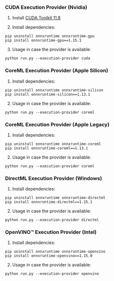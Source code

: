 ### CUDA Execution Provider (Nvidia)

1. Install [CUDA Toolkit 11.8](https://developer.nvidia.com/cuda-11-8-0-download-archive)

2. Install dependencies:

```
pip uninstall onnxruntime onnxruntime-gpu
pip install onnxruntime-gpu==1.15.1
```

3. Usage in case the provider is available:

```
python run.py --execution-provider cuda
```

### CoreML Execution Provider (Apple Silicon)

1. Install dependencies:

```
pip uninstall onnxruntime onnxruntime-silicon
pip install onnxruntime-silicon==1.13.1
```

2. Usage in case the provider is available:

```
python run.py --execution-provider coreml
```

### CoreML Execution Provider (Apple Legacy)

1. Install dependencies:

```
pip uninstall onnxruntime onnxruntime-coreml
pip install onnxruntime-coreml==1.13.1
```

2. Usage in case the provider is available:

```
python run.py --execution-provider coreml
```

### DirectML Execution Provider (Windows)

1. Install dependencies:

```
pip uninstall onnxruntime onnxruntime-directml
pip install onnxruntime-directml==1.15.1
```

2. Usage in case the provider is available:

```
python run.py --execution-provider directml
```

### OpenVINO™ Execution Provider (Intel)

1. Install dependencies:

```
pip uninstall onnxruntime onnxruntime-openvino
pip install onnxruntime-openvino==1.15.0
```

2. Usage in case the provider is available:

```
python run.py --execution-provider openvino
```